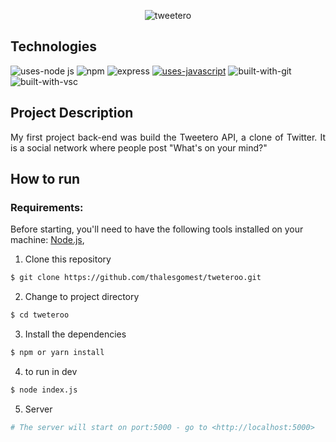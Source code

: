 <p align="center">
  <img src="https://user-images.githubusercontent.com/97575616/164772211-df0c1c10-ae9b-4d60-9582-095692041490.png" alt="tweetero">
</p>

## Technologies
![uses-node js](https://img.shields.io/badge/Node.js-43853D?style=for-the-badge&logo=node.js&logoColor=white)
![npm](https://img.shields.io/badge/npm-D12228?style=for-the-badge&logo=npm)
![express](https://img.shields.io/badge/Express-000000?style=for-the-badge&logo=express&logoColor=white)
[![uses-javascript](https://img.shields.io/badge/JavaScript-F7DF1E?style=for-the-badge&logo=javascript&logoColor=black)](https://www.javascript.com)
![built-with-git](https://img.shields.io/badge/Git-E34F26?style=for-the-badge&logo=git&logoColor=white)
![built-with-vsc](https://img.shields.io/badge/VISUAL%20STUDIO%20CODE-blue?style=for-the-badge&logo=visualstudiocode)


## Project Description
<p align="justify">My first project back-end was build the Tweetero API, a clone of Twitter. It is a social network where people post "What's on your mind?"</p>

## How to run

### Requirements:

Before starting, you'll need to have the following tools installed on your machine: [Node.js](https://nodejs.org/en/),


1. Clone this repository
```bash
$ git clone https://github.com/thalesgomest/tweteroo.git
```
2. Change to project directory
```bash
$ cd tweteroo
```
3. Install the dependencies
```bash
$ npm or yarn install
```
4. to run in dev
```bash
$ node index.js
```
5. Server
```bash
# The server will start on port:5000 - go to <http://localhost:5000>
```
